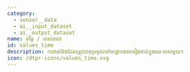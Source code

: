 ```yaml
---
category:
  - sensor__data
  - ai__input_dataset
  - ai__output_dataset
name: តម្លៃ / ពេលវេលា
id: values_time
description: ការវាស់វែងដែលត្រូវបានប្រមូលនៅចន្លោះពេលទៀងទាត់ក្នុងរយៈពេលមួយ។
icon: /dtpr-icons/values_time.svg
---
```


